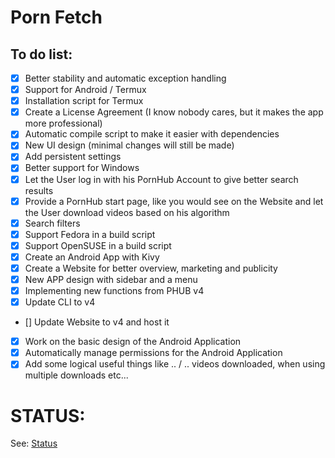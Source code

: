 # Porn Fetch 


## To do list:


- [x] Better stability and automatic exception handling
- [x] Support for Android / Termux
- [x] Installation script for Termux
- [x] Create a License Agreement (I know nobody cares, but it makes the app more professional)
- [x] Automatic compile script to make it easier with dependencies
- [x] New UI design (minimal changes will still be made)
- [x] Add persistent settings
- [x] Better support for Windows
- [x] Let the User log in with his PornHub Account to give better search results
- [x] Provide a PornHub start page, like you would see on the Website and let the User download videos based on his algorithm
- [x] Search filters
- [x] Support Fedora in a build script
- [x] Support OpenSUSE in a build script
- [x] Create an Android App with Kivy
- [x] Create a Website for better overview, marketing and publicity
- [x] New APP design with sidebar and a menu
- [x] Implementing new functions from PHUB v4
- [x] Update CLI to v4
- [] Update Website to v4 and host it
- [x] Work on the basic design of the Android Application
- [x] Automatically manage permissions for the Android Application
- [x] Add some logical useful things like .. / .. videos downloaded, when using multiple downloads etc...
# STATUS:

See: [Status](https://github.com/EchterAlsFake/Porn_Fetch/blob/master/README/STATUS.md)
